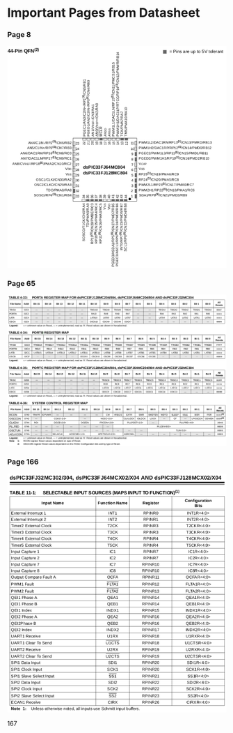 # Important Pages from Datasheet

### Page 8
![alt img](img/dspic.png)

### Page 65
![alt img](img/port_register_map.png)

### Page 166
![alt img](img/function_mapping.png)

167
